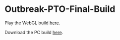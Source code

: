 # Outbreak-PTO-Final-Build

Play the WebGL build [here](https://pranbhardwaj.github.io/OutbreakPTO_beta/Build/WebGL/).

Download the PC build [here](https://github.com/PranBhardwaj/OutbreakPTO_beta/raw/main/Build/PC%20Build.zip).
